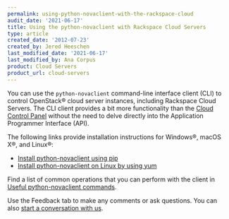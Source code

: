 ```yaml
---
permalink: using-python-novaclient-with-the-rackspace-cloud
audit_date: '2021-06-17'
title: Using the python-novaclient with Rackspace Cloud Servers
type: article
created_date: '2012-07-23'
created_by: Jered Heeschen
last_modified_date: '2021-06-17'
last_modified_by: Ana Corpus
product: Cloud Servers
product_url: cloud-servers
---
```


You can use the `python-novaclient` command-line interface client (CLI) to control
OpenStack&reg; cloud server instances, including Rackspace Cloud Servers. The CLI
client provides a bit more functionality than the
[Cloud Control Panel](https://login.rackspace.com) without the need to delve
directly into the Application Programmer Interface (API).

The following links provide installation instructions for Windows&reg;, macOS X&reg;, and Linux&reg;:

-   [Install python-novaclient using pip](https://docs.openstack.org/mitaka/user-guide/common/cli_install_openstack_command_line_clients.html)
-   [Install python-novaclient on Linux by using yum](https://access.redhat.com/documentation/en-us/red_hat_openstack_platform/10/html/command-line_interface_reference_guide/install_clients)

Find a list of common operations that you can perform with the
client in [Useful python-novaclient commands](https://docs-ospc.rackspace.com/support/how-to/cloud-servers/useful-python-novaclient-commands).

Use the Feedback tab to make any comments or ask questions. You can also [start a conversation with us](https://www.rackspace.com/contact).
